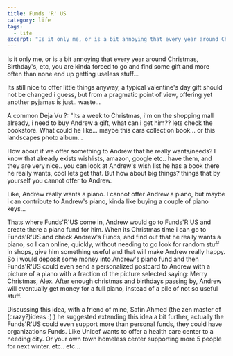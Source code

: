 ```yaml
--- 
title: Funds 'R' US
category: life
tags:
  - life
excerpt: "Is it only me, or is a bit annoying that every year around Christmas, Birthday's, etc, we all have to go and find some gift and more often than none ends up being useless stuff"
---
```


Is it only me, or is a bit annoying that every year around Christmas, Birthday's, etc, you are kinda forced to go and find some gift and more often than none end up getting useless stuff...

Its still nice to offer little things anyway, a typical valentine's
day gift should not be changed i guess, but from a pragmatic point of view,
offering yet another pyjamas is just.. waste...

A common Deja Vu ?: "Its a week to Christmas, i'm on the shopping mall
already, i need to buy Andrew a gift, what can i get him?? lets check the
bookstore. What could he like... maybe this cars collection book... or this
landscapes photo album...

How about if we offer something to Andrew that he really wants/needs? I know
that already exists wishlists, amazon, google etc.. have them, and they are
very nice.. you can look at Andrew's wish list he has a book there he really
wants, cool lets get that. But how about big things? things that by yourself
you cannot offer to Andrew.

Like, Andrew really wants a piano. I cannot offer Andrew a piano, but maybe i
can contribute to Andrew's piano, kinda like buying a couple of piano keys...

Thats where Funds'R'US come in, Andrew would go to Funds'R'US and create there
a piano fund for him. When its Christmas time i can go to Funds'R'US and check
Andrew's Funds, and find out that he really wants a piano, so I can online,
quickly, without needing to go look for random stuff in shops, give him
something useful and that will make Andrew really happy. So i would deposit
some money into Andrew's piano fund and then Funds'R'US could even send a
personalized postcard to Andrew with a picture of a piano with a fraction of
the picture selected saying: Merry Christmas, Alex. After enough christmas and
birthdays passing by, Andrew will eventually get money for a full piano,
instead of a pile of not so useful stuff.

Discussing this idea, with a friend of mine, Safin Ahmed (the zen master of
(crazy?)ideas :) ) he suggested extending this idea a bit further, actually
the Funds'R'US could even support more than personal funds, they could have
organizations Funds. Like Unicef wants to offer a health care center to a
needing city. Or your own town homeless center supporting more 5 people for
next winter. etc.. etc...

